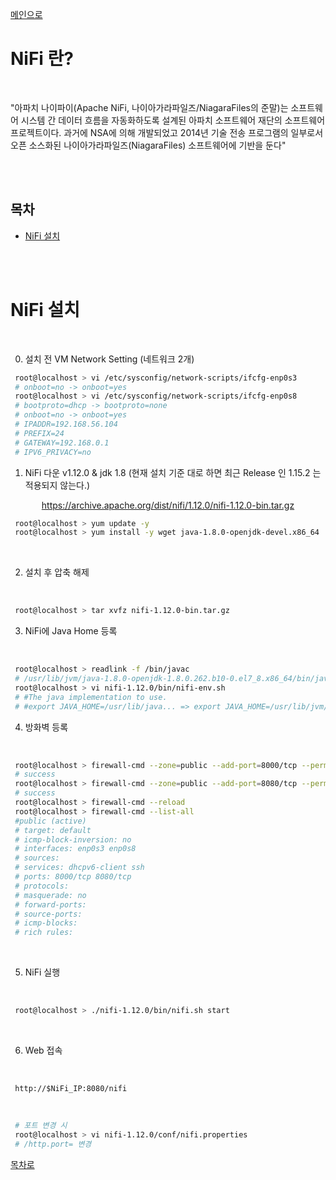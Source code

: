 <a href="https://github.com/och5351/cluster#readme">메인으로</a>
<a id="home1"></a>

# NiFi 란?

<br>

"아파치 나이파이(Apache NiFi, 나이아가라파일즈/NiagaraFiles의 준말)는 소프트웨어 시스템 간 데이터 흐름을 자동화하도록 설계된 아파치 소프트웨어 재단의 소프트웨어 프로젝트이다. 과거에 NSA에 의해 개발되었고 2014년 기술 전송 프로그램의 일부로서 오픈 소스화된 나이아가라파일즈(NiagaraFiles) 소프트웨어에 기반을 둔다"

<br><br>

## 목차

- [NiFi 설치](#1)

<br><br>
<a id="1"></a>

# NiFi 설치

<br>

0. 설치 전 VM Network Setting (네트워크 2개)

```bash
 root@localhost > vi /etc/sysconfig/network-scripts/ifcfg-enp0s3
 # onboot=no -> onboot=yes
 root@localhost > vi /etc/sysconfig/network-scripts/ifcfg-enp0s8
 # bootproto=dhcp -> bootproto=none
 # onboot=no -> onboot=yes
 # IPADDR=192.168.56.104
 # PREFIX=24
 # GATEWAY=192.168.0.1
 # IPV6_PRIVACY=no

```

1. NiFi 다운 v1.12.0 & jdk 1.8 (현재 설치 기준 대로 하면 최근 Release 인 1.15.2 는 적용되지 않는다.)

<div align="center">
<a href="https://archive.apache.org/dist/nifi/1.12.0/nifi-1.12.0-bin.tar.gz">
https://archive.apache.org/dist/nifi/1.12.0/nifi-1.12.0-bin.tar.gz</a>
</div>

```bash
 root@localhost > yum update -y
 root@localhost > yum install -y wget java-1.8.0-openjdk-devel.x86_64
```

<br>

2. 설치 후 압축 해제 

<br>

```bash
 root@localhost > tar xvfz nifi-1.12.0-bin.tar.gz
```

3. NiFi에 Java Home 등록

<br>

```bash
 root@localhost > readlink -f /bin/javac
 # /usr/lib/jvm/java-1.8.0-openjdk-1.8.0.262.b10-0.el7_8.x86_64/bin/javac
 root@localhost > vi nifi-1.12.0/bin/nifi-env.sh
 # #The java implementation to use.
 # #export JAVA_HOME=/usr/lib/java... => export JAVA_HOME=/usr/lib/jvm/java-1.8.0-openjdk-1.8.0.262.b10-0.el7_8.x86_64/bin/javac
```

4. 방화벽 등록

<br>

```bash
 root@localhost > firewall-cmd --zone=public --add-port=8000/tcp --permanent
 # success
 root@localhost > firewall-cmd --zone=public --add-port=8080/tcp --permanent
 # success
 root@localhost > firewall-cmd --reload
 root@localhost > firewall-cmd --list-all
 #public (active)
 # target: default
 # icmp-block-inversion: no
 # interfaces: enp0s3 enp0s8
 # sources: 
 # services: dhcpv6-client ssh
 # ports: 8000/tcp 8080/tcp
 # protocols: 
 # masquerade: no
 # forward-ports: 
 # source-ports: 
 # icmp-blocks: 
 # rich rules:
```

<br>

5. NiFi 실행

<br>

```bash
 root@localhost > ./nifi-1.12.0/bin/nifi.sh start
```

<br>

6. Web 접속

<br>

```
 http://$NiFi_IP:8080/nifi
```

<br>

```bash
 # 포트 변경 시
 root@localhost > vi nifi-1.12.0/conf/nifi.properties
 # /http.port= 변경 
```

[목차로](#home1)
